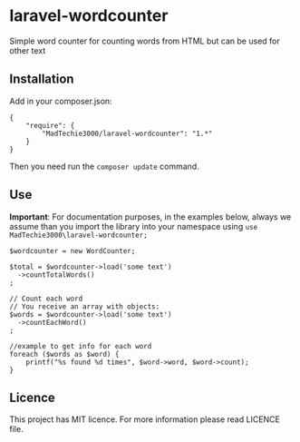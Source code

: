 # laravel-wordcounter
Simple word counter for counting words from HTML but can be used for other text

## Installation

Add in your composer.json:

    {
        "require": {
            "MadTechie3000/laravel-wordcounter": "1.*"
        }
    }

Then you need run the `composer update` command.

## Use

**Important**: For documentation purposes, in the examples below, always we assume than you import the library into your namespace using `use MadTechie3000\laravel-wordcounter;`

    $wordcounter = new WordCounter;
    
    $total = $wordcounter->load('some text')
      ->countTotalWords()
    ;

    // Count each word
    // You receive an array with objects:
    $words = $wordcounter->load('some text')
      ->countEachWord()
    ;

    //example to get info for each word
    foreach ($words as $word) {
        printf("%s found %d times", $word->word, $word->count);
    }
    
## Licence

This project has MIT licence. For more information please read LICENCE file.
